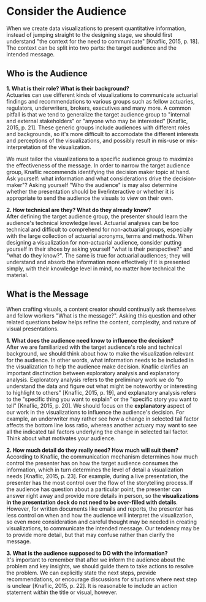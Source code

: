 # Consider the Audience
When we create data visualizations to present quantitative information, instead of jumping straight to the designing stage, we should first understand "the context for the need to communicate" [Knaflic, 2015, p. 18]. The context can be split into two parts: the target audience and the intended message.

## Who is the Audience

**1. What is their role? What is their background?**  
Actuaries can use different kinds of visualizations to communicate actuarial findings and recommendations to various groups such as fellow actuaries, regulators, underwriters, brokers, executives and many more. A common pitfall is that we tend to generalize the target audience group to "internal and external stakeholders" or "anyone who may be interested" [Knaflic, 2015, p. 21]. These generic groups include audiences with different roles and backgrounds, so it's more difficult to accomodate the different interests and perceptions of the visualizations, and possibly result in mis-use or mis-interpretation of the visualization. 

We must tailor the visualizations to a specific audience group to maximize the effectiveness of the message. In order to narrow the target audience group, Knaflic recommends identifying the decision maker topic at hand. Ask yourself: what information and what considerations drive the decision-maker"? Asking yourself "Who the audience" is may also determine whether the presentation should be live/interactive or whether it is appropriate to send the audience the visuals to view on their own.

**2. How technical are they? What do they already know?**  
After defining the target audience group, the presenter should learn the audience's technical knowledge level. Actuarial analyses can be too technical and difficult to comprehend for non-actuarial groups, especially with the large collection of actuarial acronyms, terms and methods. When designing a visualization for non-actuarial audience, consider putting yourself in their shoes by asking yourself "what is their perspective?" and "what do they know?". The same is true for actuarial audiences; they will understand and absorb the information more effectively if it is presented simply, with their knowledge level in mind, no matter how technical the material.

## What is the Message
When crafting visuals, a content creator should continually ask themselves and fellow workers "What is the message?". Asking this question and other related questions below helps refine the content, complexity, and nature of visual presentations.

**1. What does the audience need know to influence the decision?**  
After we are familiarized with the target audience's role and technical background, we should think about how to make the visualization relevant for the audience. In other words, what information needs to be included in the visualization to help the audience make decision. Knaflic clarifies an important disctinction between exploratory analysis and explanatory analysis. Exploratory analysis refers to the preliminary work we do "to understand the data and figure out what might be noteworthy or interesting to highlight to others" [Knaflic, 2015, p. 19], and explanatory analysis refers to the "specific thing you want to explain" or the "specific story you want to tell" [Knaflic, 2015, p. 20]. We should focus on the **explanatory** aspect of our work in the visualizations to influence the audience's decision. For example, an underwriter may rather see how a change in selected tail factor affects the bottom line loss ratio, whereas another actuary may want to see all the indicated tail factors underlying the change in selected tail factor. Think about what motivates your audience.

**2. How much detail do they really need? How much will suit them?**  
According to Knaflic, the communication mechanism determines how much control the presenter has on how the target audience consumes the information, which in turn determines the level of detail a visualization needs [Knaflic, 2015, p. 23]. For example, during a live presentation, the presenter has the most control over the flow of the storytelling process. If the audience has question about a particular point, the presenter can answer right away and provide more details in person, so the **visualizations in the presentation deck do not need to be over-filled with details**. However, for written documents like emails and reports, the presenter has less control on when and how the audience will interpret the visualization, so even more consideration and careful thought may be needed in creating visualizations, to communicate the intended message. Our tendency may be to provide more detail, but that may confuse rather than clarify the message.

**3. What is the audience supposed to DO with the information?**  
It's important to remember that after we inform the audience about the problem and key insights, we should guide them to take actions to resolve the problem. We can explicitly state the next steps, provide recommendations, or encourage discussions for situations where next step is unclear [Knaflic, 2015, p. 22]. It is reasonable to include an action statement _within_ the title or visual, however.

